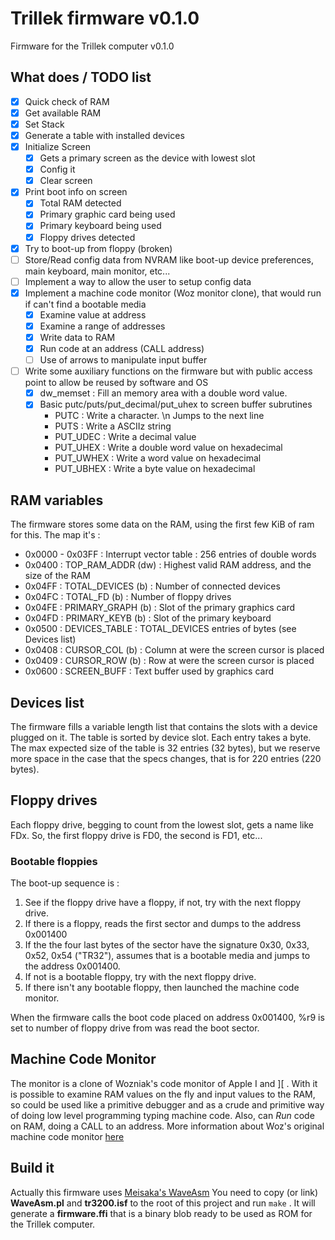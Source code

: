 Trillek firmware v0.1.0
=======================

Firmware for the Trillek computer v0.1.0

## What does / TODO list

- [x] Quick check of RAM
- [x] Get available RAM
- [x] Set Stack
- [x] Generate a table with installed devices
- [x] Initialize Screen
  - [x] Gets a primary screen as the device with lowest slot
  - [x] Config it
  - [x] Clear screen
- [X] Print boot info on screen
  - [X] Total RAM detected
  - [X] Primary graphic card being used
  - [X] Primary keyboard being used
  - [X] Floppy drives detected
- [X] Try to boot-up from floppy (broken)
- [ ] Store/Read config data from NVRAM like boot-up device preferences, main keyboard, main monitor, etc...
- [ ] Implement a way to allow the user to setup config data
- [x] Implement a machine code monitor (Woz monitor clone), that would run if can't find a bootable media
  - [x] Examine value at address
  - [x] Examine a range of addresses
  - [x] Write data to RAM
  - [X] Run code at an address (CALL address)
  - [ ] Use of arrows to manipulate input buffer
- [ ] Write some auxiliary functions on the firmware but with public access point to allow be reused by software and OS
  - [x] dw_memset : Fill an memory area with a double word value.
  - [x] Basic putc/puts/put_decimal/put_uhex to screen buffer subrutines
    - PUTC : Write a character. \n Jumps to the next line
    - PUTS : Write a ASCIIz string
    - PUT_UDEC : Write a decimal value
    - PUT_UHEX : Write a double word value on hexadecimal
    - PUT_UWHEX : Write a word value on hexadecimal
    - PUT_UBHEX : Write a byte value on hexadecimal

## RAM variables

The firmware stores some data on the RAM, using the first few KiB of ram for this. The map it's :

 * 0x0000 - 0x03FF : Interrupt vector table : 256 entries of double words
 * 0x0400 : TOP_RAM_ADDR (dw) : Highest valid RAM address, and the size of the RAM
 * 0x04FF : TOTAL_DEVICES (b) : Number of connected devices
 * 0x04FC : TOTAL_FD (b) : Number of floppy drives
 * 0x04FE : PRIMARY_GRAPH (b) : Slot of the primary graphics card
 * 0x04FD : PRIMARY_KEYB (b) : Slot of the primary keyboard
 * 0x0500 : DEVICES_TABLE : TOTAL_DEVICES entries of bytes (see Devices list)
 * 0x0408 : CURSOR_COL (b) : Column at were the screen cursor is placed
 * 0x0409 : CURSOR_ROW (b) : Row at were the screen cursor is placed
 * 0x0600 : SCREEN_BUFF : Text buffer used by graphics card

## Devices list

The firmware fills a variable length list that contains the slots with a device
plugged on it. The table is sorted by device slot. Each entry takes a byte.
The max expected size of the table is 32 entries (32 bytes), but we reserve more
space in the case that the specs changes, that is for 220 entries (220 bytes).

## Floppy drives

Each floppy drive, begging to count from the lowest slot, gets a name like FDx.
So, the first floppy drive is FD0, the second is FD1, etc...

### Bootable floppies

The boot-up sequence is :

1. See if the floppy drive have a floppy, if not, try with the next floppy drive.
2. If there is a floppy, reads the first sector and dumps to the address 0x001400
3. If the the four last bytes of the sector have the signature 0x30, 0x33, 0x52, 0x54 ("TR32"), assumes that is a bootable media and jumps to the address 0x001400.
4. If not is a bootable floppy, try with the next floppy drive.
5. If there isn't any bootable floppy, then launched the machine code monitor.

When the firmware calls the boot code placed on address 0x001400, %r9 is set to
number of floppy drive from was read the boot sector.

## Machine Code Monitor

The monitor is a clone of Wozniak's code monitor of Apple I and ]\[ . With it is possible to examine RAM values on the fly and input values to the RAM, so could be used like a primitive debugger and as a crude and primitive way of doing low level programming typing machine code. Also, can *Run* code on RAM, doing a CALL to an address. More information about Woz's original machine code monitor [here](http://www.sbprojects.com/projects/apple1/wozmon.php)

## Build it

Actually this firmware uses [Meisaka's WaveAsm](https://github.com/Meisaka/WaveAsm)
You need to copy (or link) **WaveAsm.pl** and **tr3200.isf** to the root of this project and run ```make``` . It will generate  a **firmware.ffi** that is a binary blob ready to be used as ROM for the Trillek computer.



